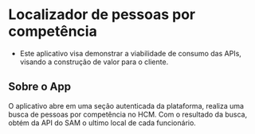 # Localizador de pessoas por competência

* Este aplicativo visa demonstrar a viabilidade de consumo das APIs, visando a construção de valor para o cliente.

## Sobre o App

O aplicativo abre em uma seção autenticada da plataforma, realiza uma busca de pessoas por competência no HCM.
Com o resultado da busca, obtém da API do SAM o ultimo local de cada funcionário.
